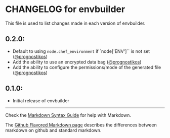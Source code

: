 # CHANGELOG for envbuilder

This file is used to list changes made in each version of envbuilder.

## 0.2.0:

* Default to using `node.chef_environment` if `node['ENV']`` is not set
  ([@prognostikos](https://github.com/prognostikos))
* Add the ability to use an encrypted data bag
  ([@prognostikos](https://github.com/prognostikos))
* Add the ability to configure the permissions/mode of the generated file
  ([@prognostikos](https://github.com/prognostikos))

## 0.1.0:

* Initial release of envbuilder

- - -
Check the [Markdown Syntax Guide](http://daringfireball.net/projects/markdown/syntax) for help with Markdown.

The [Github Flavored Markdown page](http://github.github.com/github-flavored-markdown/) describes the differences between markdown on github and standard markdown.
